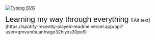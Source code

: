 <link href="https://fonts.googleapis.com/css2?family=Pixelify+Sans&display=swap" rel="stylesheet">

[![Typing SVG](https://readme-typing-svg.herokuapp.com?font=Pixelify+Sans&size=30&pause=1000&color=F7F7F7&width=435&lines=HIIII+IM+MEDRIIIID+%3DD)](https://git.io/typing-svg)

<span style="font-family: 'Pixelify Sans', sans-serif; font-size: 24px;">
  Learning my way through everything
</span>
![Alt text](https://spotify-recently-played-readme.vercel.app/api?user=qmvumbuanhwge32hiyxs30px6)
